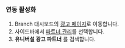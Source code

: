 ### 연동 활성화

1. Branch 대시보드의 [광고 페이지](https://dashboard.branch.io/ads)로 이동합니다.
2. 사이드바에서 [파트너 관리](https://dashboard.branch.io/ads/partner-management)를 선택합니다.
3. <notranslate>**유니버설 광고 파트너**</notranslate> 를 검색합니다.

